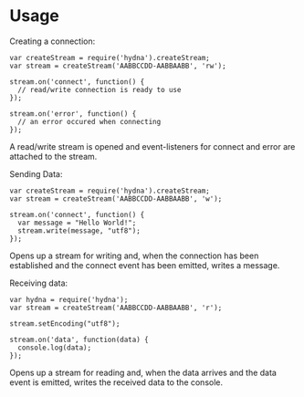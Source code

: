 # Usage

Creating a connection:

    var createStream = require('hydna').createStream;
    var stream = createStream('AABBCCDD-AABBAABB', 'rw');

    stream.on('connect', function() {
      // read/write connection is ready to use 
    });

    stream.on('error', function() {
      // an error occured when connecting
    });

A read/write stream is opened and event-listeners for connect and error are
attached to the stream.

Sending Data:

    var createStream = require('hydna').createStream;
    var stream = createStream('AABBCCDD-AABBAABB', 'w');

    stream.on('connect', function() {
      var message = "Hello World!";
      stream.write(message, "utf8");
    });

Opens up a stream for writing and, when the connection has been established and
the connect event has been emitted, writes a message.

Receiving data:

    var hydna = require('hydna');
    var stream = createStream('AABBCCDD-AABBAABB', 'r');
    
    stream.setEncoding("utf8");
    
    stream.on('data', function(data) {
      console.log(data);
    });

Opens up a stream for reading and, when the data arrives and the data event is
emitted, writes the received data to the console.